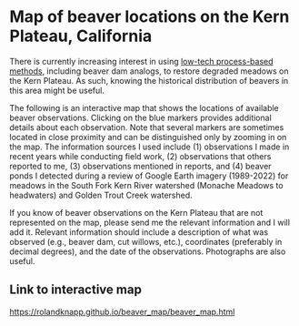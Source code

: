 # Map of beaver locations on the Kern Plateau, California

There is currently increasing interest in using [low-tech process-based methods](http://lowtechpbr.restoration.usu.edu), including beaver dam analogs, to restore degraded meadows on the Kern Plateau. As such, knowing the historical distribution of beavers in this area might be useful.

The following is an interactive map that shows the locations of available beaver observations. Clicking on the blue markers provides additional details about each observation. Note that several markers are sometimes located in close proximity and can be distinguished only by zooming in on the map. The information sources I used include (1) observations I made in recent years while conducting field work, (2) observations that others reported to me, (3) observations mentioned in reports, and (4) beaver ponds I detected during a review of Google Earth imagery (1989-2022) for meadows in the South Fork Kern River watershed (Monache Meadows to headwaters) and Golden Trout Creek watershed.

If you know of beaver observations on the Kern Plateau that are not represented on the map, please send me the relevant information and I will add it. Relevant information should include a description of what was observed (e.g., beaver dam, cut willows, etc.), coordinates (preferably in decimal degrees), and the date of the observations. Photographs are also useful. 

## Link to interactive map

<https://rolandknapp.github.io/beaver_map/beaver_map.html>
